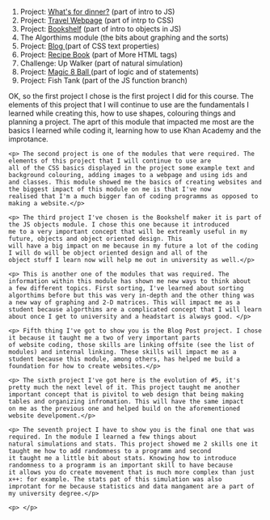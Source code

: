 <html>
  <head>
    <title>"Josh Braddon's ICU4U Portfolio"</title>
  </head>
  <body>
     <ol>
       <li>Project: <a href="https://www.khanacademy.org/computer-programming/spin-off-of-project-whats-for-dinner/4544653077790720">
       What's for dinner?</a> (part of intro to JS) </li>
       <li>Project: <a href="https://www.khanacademy.org/computer-programming/spin-off-of-project-travel-webpage/5349199602925568">
       Travel Webpage</a> (part of intrp to CSS) </li>
       <li>Project: <a href="https://www.khanacademy.org/computer-programming/spin-off-of-project-bookshelf/6709297849057280">
       Bookshelf</a> (part of intro to objects in JS) </li>
       <li>The Algorthims module (the bits about graphing and the sorts)</li>
       <li>Project: <a href="https://www.khanacademy.org/computer-programming/spin-off-of-project-blog/5559703276503040">
       Blog </a>(part of CSS text properties) </li>
       <li>Project: <a href="https://www.khanacademy.org/computer-programming/spin-off-of-project-recipe-book/4832910446837760">
       Recipe Book</a> (part of More HTML tags) </li>
       <li>Challenge: Up Walker (part of natural simulation) </li>
       <li>Project: <a href="https://www.khanacademy.org/computer-programming/spin-off-of-project-magic-8-ball/6136836512301056">
       Magic 8 Ball </a> (part of logic and of statements)</li>
       <li>Project: Fish Tank (part of the JS function branch)</li>
    </ol>
    <p> OK, so the first project I chose is the first project I did for this course. The elements of this project that I will continue 
    to use are the fundamentals I learned while creating this, how to use shapes, colouring things and planning a project. The aprt of
    this module that impacted me most are the basics I learned while coding it, learning how to use Khan Academy and the improtance.</p>
    
    <p> The second project is one of the modules that were required. The elements of this project that I will continue to use are
    all of the CSS basics displayed in the project some example text and background colouring, adding images to a webpage and using ids and
    and classes. This module showed me the basics of creating websites and the biggest impact of this module on me is that I've now 
    realised that I'm a much bigger fan of coding programms as opposed to making a website.</p>  
    
    <p> The third project I've chosen is the Bookshelf maker it is part of the JS objects module. I chose this one because it introduced 
    me to a very important concept that will be extreamly useful in my future, objects and object oriented design. This 
    will have a big impact on me because in my future a lot of the coding I will do will be object oriented design and all of the 
    object stuff I learn now will help me out in university as well.</p>
    
    <p> This is another one of the modules that was required. The information within this module has shown me new ways to think about
    a few different topics. First sorting, I've learned about sorting algorthims before but this was very in-depth and the other thing was
    a new way of graphing and 2-D matrices. This will impact me as a student because algorthims are a complicated concept that I will learn 
    about once I get to university and a headstart is always good. </p>
    
    <p> Fifth thing I've got to show you is the Blog Post project. I chose it because it taught me a two of very important parts 
    of website coding, those skills are linking offsite (see the list of modules) and internal linking. These skills will impact me as a
    student because this module, among others, has helped me build a foundation for how to create websites.</p>
    
    <p> The sixth project I've got here is the evolution of #5, it's pretty much the next level of it. This project taught me another 
    important concept that is pivitol to web design that being making tables and organizing infromation. This will have the same impact 
    on me as the previous one and helped build on the aforementioned website develpoment.</p>
    
    <p> The seventh project I have to show you is the final one that was required. In the module I learned a few things about
    natural simulations and stats. This project showed me 2 skills one it taught me how to add randomness to a programm and second
    it taught me a little bit about stats. Knowing how to introduce randomness to a programm is an important skill to have because 
    it allows you do create movement that is much more complex than just x++: for example. The stats pat of this simulation was also
    improtant for me because statistics and data mangament are a part of my university degree.</p>
    
    <p> </p>
  </body>
</html>

